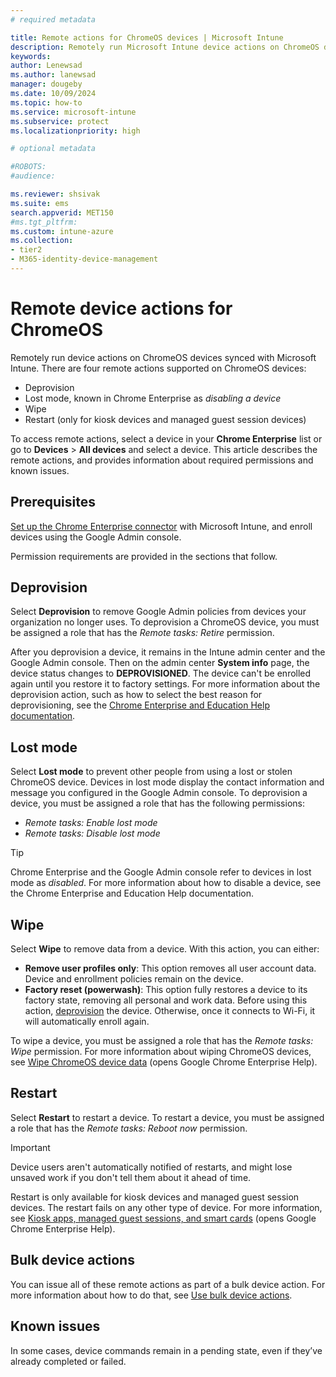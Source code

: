 ```yaml
---
# required metadata

title: Remote actions for ChromeOS devices | Microsoft Intune  
description: Remotely run Microsoft Intune device actions on ChromeOS devices in the Microsoft Intune admin center.   
keywords:
author: Lenewsad
ms.author: lanewsad
manager: dougeby
ms.date: 10/09/2024
ms.topic: how-to
ms.service: microsoft-intune
ms.subservice: protect
ms.localizationpriority: high

# optional metadata

#ROBOTS:
#audience:

ms.reviewer: shsivak
ms.suite: ems
search.appverid: MET150
#ms.tgt_pltfrm:
ms.custom: intune-azure
ms.collection:
- tier2
- M365-identity-device-management
---
```


# Remote device actions for ChromeOS

Remotely run device actions on ChromeOS devices synced with Microsoft Intune. There are four remote actions supported on ChromeOS devices:  

- Deprovision
- Lost mode, known in Chrome Enterprise as *disabling a device*
- Wipe
- Restart (only for kiosk devices and managed guest session devices)

To access remote actions, select a device in your **Chrome Enterprise** list or go to **Devices** > **All devices** and select a device. This article describes the remote actions, and provides information about required permissions and known issues.

## Prerequisites

[Set up the Chrome Enterprise connector](../enrollment/chrome-enterprise-connector-configure.md) with Microsoft Intune, and enroll devices using the Google Admin console.

Permission requirements are provided in the sections that follow.

## Deprovision

Select **Deprovision** to remove Google Admin policies from devices your organization no longer uses. To deprovision a ChromeOS device, you must be assigned a role that has the *Remote tasks: Retire* permission.  

After you deprovision a device, it remains in the Intune admin center and the Google Admin console. Then on the admin center **System info** page, the device status changes to **DEPROVISIONED**. The device can't be enrolled again until you restore it to factory settings. For more information about the deprovision action, such as how to select the best reason for deprovisioning, see the [Chrome Enterprise and Education Help documentation](https://support.google.com/chrome/a/answer/3523633?).

## Lost mode

Select **Lost mode** to prevent other people from using a lost or stolen ChromeOS device. Devices in lost mode display the contact information and message you configured in the Google Admin console. To deprovision a device, you must be assigned a role that has the following permissions:

- *Remote tasks: Enable lost mode*
- *Remote tasks: Disable lost mode*

>[!TIP]
> Chrome Enterprise and the Google Admin console refer to devices in lost mode as *disabled*. For more information about how to disable a device, see the Chrome Enterprise and Education Help documentation.

## Wipe

Select **Wipe** to remove data from a device. With this action, you can either:

- **Remove user profiles only**: This option removes all user account data. Device and enrollment policies remain on the device.
- **Factory reset (powerwash)**: This option fully restores a device to its factory state, removing all personal and work data. Before using this action, [deprovision](chrome-enterprise-remote-actions.md#deprovision) the device. Otherwise, once it connects to Wi-Fi, it will automatically enroll again.

To wipe a device, you must be assigned a role that has the *Remote tasks: Wipe* permission. For more information about wiping ChromeOS devices, see [Wipe ChromeOS device data](https://support.google.com/chrome/a/answer/1360642) (opens Google Chrome Enterprise Help).

## Restart

Select **Restart** to restart a device. To restart a device, you must be assigned a role that has the *Remote tasks: Reboot now* permission.

>[!IMPORTANT]
> Device users aren't automatically notified of restarts, and might lose unsaved work if you don't tell them about it ahead of time.

Restart is only available for kiosk devices and managed guest session devices. The restart fails on any other type of device. For more information, see [Kiosk apps, managed guest sessions, and smart cards](https://support.google.com/chrome/a/topic/6128720?) (opens Google Chrome Enterprise Help).

## Bulk device actions

You can issue all of these remote actions as part of a bulk device action. For more information about how to do that, see [Use bulk device actions](bulk-device-actions.md).

## Known issues

In some cases, device commands remain in a pending state, even if they’ve already completed or failed.
